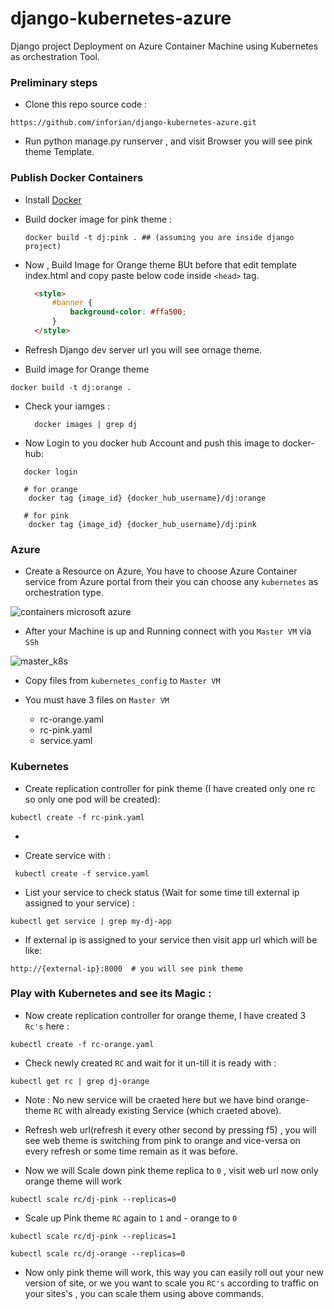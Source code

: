 # django-kubernetes-azure
Django project Deployment on Azure Container Machine using Kubernetes as orchestration Tool.

### Preliminary steps

- Clone this repo source code :

 ```
 https://github.com/inforian/django-kubernetes-azure.git
 ```
 
- Run python manage.py runserver , and visit Browser you will see pink theme Template.

### Publish Docker Containers

- Install [Docker](https://docs.docker.com/engine/installation/)


- Build docker image for pink theme :
 
  ```docker
  docker build -t dj:pink . ## (assuming you are inside django project)
  ```
  
- Now , Build Image for Orange theme BUt before that edit template index.html
  and copy paste below code inside `<head>` tag.
  
  ```html
    <style>
        #banner {
            background-color: #ffa500;
        }
    </style>
  ```
  
- Refresh Django dev server url you will see ornage theme.
- Build image for Orange theme
```docker
docker build -t dj:orange .
```
  
- Check your iamges : 
  ```docker
    docker images | grep dj 
  ```
  
 - Now Login to you docker hub Account and push this image to docker-hub: 
 ```docker
    docker login
    
    # for orange
     docker tag {image_id} {docker_hub_username}/dj:orange
    
    # for pink
     docker tag {image_id} {docker_hub_username}/dj:pink
```
 
### Azure
 - Create a Resource on Azure, You have to choose Azure Container service from Azure portal from their
  you can choose any `kubernetes` as orchestration type.
  
![containers microsoft azure](https://cloud.githubusercontent.com/assets/15274390/26521350/41e9c5d4-4304-11e7-8a3d-96eb88e20a47.png)
  
 - After your Machine is up and Running connect with you `Master VM` via `SSh` 
 
![master_k8s](https://i.stack.imgur.com/QtWnG.png)

- Copy files from `kubernetes_config` to `Master VM` 

- You must have 3 files on `Master VM`
    - rc-orange.yaml
    - rc-pink.yaml
    - service.yaml

### Kubernetes

- Create replication controller for pink theme (I have created only one rc so only one pod will be created): 
```
kubectl create -f rc-pink.yaml
```
-  

- Create service with :
```
 kubectl create -f service.yaml 
```

- List your service to check status (Wait for some time till external ip assigned to your service) : 

```
kubectl get service | grep my-dj-app
```

- If external ip is assigned to your service then visit app url which will be like:
```
http://{external-ip}:8000  # you will see pink theme
```

### Play with Kubernetes and see its Magic :

- Now create replication controller for orange theme, I have created 3 `Rc's` here :
```
kubectl create -f rc-orange.yaml
```

- Check newly created `RC` and wait for it un-till it is ready with : 
 ```
 kubectl get rc | grep dj-orange
```

- Note : No new service will be craeted here but we have bind orange-theme `RC`
with already existing Service (which craeted above).

- Refresh web url(refresh it every other second by pressing f5) , you will see web theme is switching 
from pink to orange and vice-versa on every refresh or some time remain as it was before.

- Now we will Scale down pink theme replica to `0` , visit web url now only orange theme will work 
```
kubectl scale rc/dj-pink --replicas=0
```

- Scale up Pink theme `RC` again to `1` and - orange to `0` 
```
kubectl scale rc/dj-pink --replicas=1

kubectl scale rc/dj-orange --replicas=0
```
- Now only pink theme will work, this way you can easily roll out 
your new version of site, or we you want to scale you `RC's` according to traffic 
on your sites's , you can scale them using above commands.

